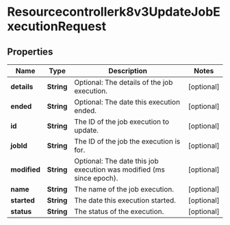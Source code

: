 

# Resourcecontrollerk8v3UpdateJobExecutionRequest


## Properties

| Name | Type | Description | Notes |
|------------ | ------------- | ------------- | -------------|
|**details** | **String** | Optional: The details of the job execution. |  [optional] |
|**ended** | **String** | Optional: The date this execution ended. |  [optional] |
|**id** | **String** | The ID of the job execution to update. |  [optional] |
|**jobId** | **String** | The ID of the job the execution is for. |  [optional] |
|**modified** | **String** | Optional: The date this job execution was modified (ms since epoch). |  [optional] |
|**name** | **String** | The name of the job execution. |  [optional] |
|**started** | **String** | The date this execution started. |  [optional] |
|**status** | **String** | The status of the execution. |  [optional] |



